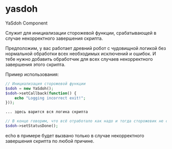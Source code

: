 # yasdoh
YaSdoh Component 

Служит для инициализации сторожевой функции, срабатывающей в случае некорректного завершения скрипта.

Предположим, у вас работает древний робот с чудовищной логикой без нормальной обработки всех необходимых исключений и ошибок. И тебе нужно добавить обработчик для всех случаев некорректного завершения этого скрипта.

Пример использования:


```php
// Инициализация сторожевой функции
$sdoh = new YaSdoh();
$sdoh->setCallback(function() {
    echo "Logging incorrect exit!";
}));

... здесь варится вся логика скрипта

// В конце говорим, что всё отработало как надо и тогда сторожевик не сработает
$sdoh->setStatusDone();
```

echo в примере будет вызвано только в случае некорректного завершения скрипта по любой причине.